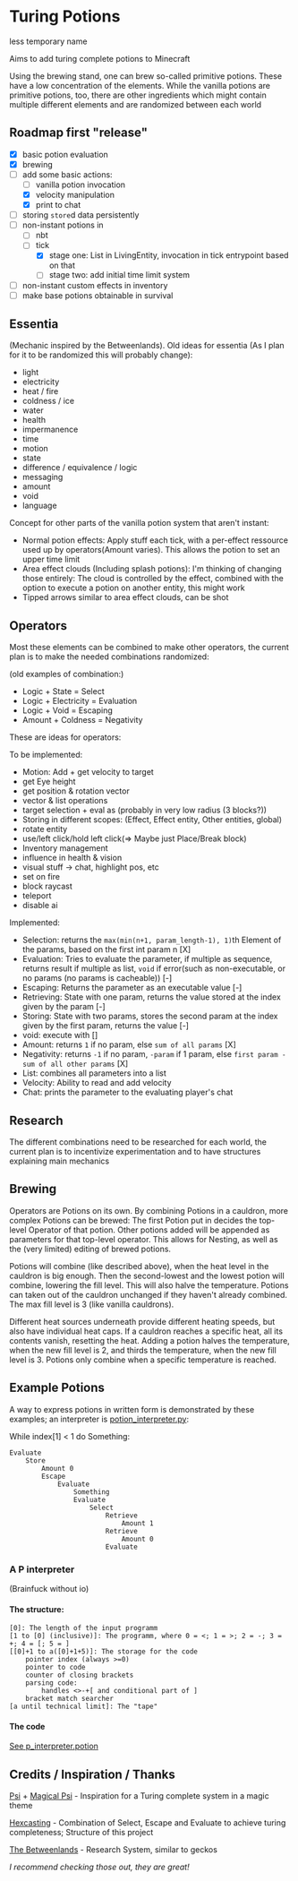 # Turing Potions
less temporary name

Aims to add turing complete potions to Minecraft

Using the brewing stand, one can brew so-called primitive potions.
These have a low concentration of the elements.
While the vanilla potions are primitive potions, too,
there are other ingredients which might contain multiple different elements and are randomized between each world

## Roadmap first "release"
- [X] basic potion evaluation
- [X] brewing
- [ ] add some basic actions:
  - [ ] vanilla potion invocation
  - [X] velocity manipulation
  - [X] print to chat
- [ ] storing `store`d data persistently
- [ ] non-instant potions in
  - [ ] nbt
  - [ ] tick
    - [X] stage one: List in LivingEntity, invocation in tick entrypoint based on that
    - [ ] stage two: add initial time limit system
- [ ] non-instant custom effects in inventory
- [ ] make base potions obtainable in survival

## Essentia

(Mechanic inspired by the Betweenlands).
Old ideas for essentia (As I plan for it to be randomized this will probably change):
 - light
 - electricity
 - heat / fire
 - coldness / ice
 - water
 - health
 - impermanence
 - time
 - motion
 - state
 - difference / equivalence / logic
 - messaging
 - amount
 - void
 - language



Concept for other parts of the vanilla potion system that aren't instant:
 - Normal potion effects: Apply stuff each tick, with a per-effect ressource used up by operators(Amount varies). This allows the potion to set an upper time limit
 - Area effect clouds (Including splash potions):
    I'm thinking of changing those entirely:
    The cloud is controlled by the effect, combined with the option to execute a potion on another entity, this might work
 - Tipped arrows similar to area effect clouds, can be shot

## Operators
Most these elements can be combined to make other operators, the current plan is to make the needed combinations randomized:

(old examples of combination:)
- Logic + State = Select
- Logic + Electricity = Evaluation
- Logic + Void = Escaping
- Amount + Coldness = Negativity

These are ideas for operators:

To be implemented:
- Motion: Add + get velocity to target
- get Eye height
- get position & rotation vector
- vector & list operations
- target selection + eval as (probably in very low radius (3 blocks?))
- Storing in different scopes: (Effect, Effect entity, Other entities, global)
- rotate entity
- use/left click/hold left click(=> Maybe just Place/Break block)
- Inventory management
- influence in health & vision
- visual stuff -> chat, highlight pos, etc
- set on fire
- block raycast
- teleport
- disable ai

Implemented:
 - Selection: returns the `max(min(n+1, param_length-1), 1)`th Element of the params, based on the first int param n [X]
 - Evaluation: Tries to evaluate the parameter, if multiple as sequence, returns result if multiple as list, `void` if error(such as non-executable, or no params (no params is cacheable)) [-]
 - Escaping: Returns the parameter as an executable value [-]
 - Retrieving: State with one param, returns the value stored at the index given by the param [-]
 - Storing: State with two params, stores the second param at the index given by the first param, returns the value [-]
 - void: execute with []
 - Amount: returns `1` if no param, else `sum of all params` [X]
 - Negativity: returns `-1` if no param, `-param` if 1 param, else `first param - sum of all other params` [X]
 - List: combines all parameters into a list
 - Velocity: Ability to read and add velocity
 - Chat: prints the parameter to the evaluating player's chat

## Research

The different combinations need to be researched for each world, the current plan is to incentivize experimentation and to have structures explaining main mechanics

## Brewing

Operators are Potions on its own. By combining Potions in a cauldron, more complex Potions can be brewed:
The first Potion put in decides the top-level Operator of that potion. Other potions added will be appended as parameters for that top-level operator. This allows for Nesting, as well as the (very limited) editing of brewed potions.

Potions will combine (like described above), when the heat level in the cauldron is big enough. Then the second-lowest and the lowest potion will combine, lowering the fill level. This will also halve the temperature. Potions can taken out of the cauldron unchanged if they haven't already combined. The max fill level is 3 (like vanilla cauldrons).

Different heat sources underneath provide different heating speeds, but also have individual heat caps. If a cauldron reaches a specific heat, all its contents vanish, resetting the heat. Adding a potion halves the temperature, when the new fill level is 2, and thirds the temperature, when the new fill level is 3. Potions only combine when a specific temperature is reached.

## Example Potions
A way to express potions in written form is demonstrated by these examples; an interpreter is [potion_interpreter.py](src/potion_interpreter.py):

While index[1] < 1 do Something:
```
Evaluate
    Store
        Amount 0
        Escape
            Evaluate
                Something
                Evaluate
                    Select
                        Retrieve
                            Amount 1
                        Retrieve
                            Amount 0
                        Evaluate
```
### A P interpreter
(Brainfuck without io)

#### The structure:
```
[0]: The length of the input programm
[1 to [0] (inclusive)]: The programm, where 0 = <; 1 = >; 2 = -; 3 = +; 4 = [; 5 = ]
[[0]+1 to a([0]+1+5)]: The storage for the code
    pointer index (always >=0)
    pointer to code
    counter of closing brackets
    parsing code:
        handles <>-+[ and conditional part of ]
    bracket match searcher
[a until technical limit]: The "tape"
```
#### The code
[See p_interpreter.potion](src/p_interpreter.potion)

## Credits / Inspiration / Thanks
[Psi](https://psi.vazkii.net/) + [Magical Psi](https://www.curseforge.com/minecraft/mc-mods/magical-psi) - Inspiration for a Turing complete system in a magic theme

[Hexcasting](https://www.curseforge.com/minecraft/mc-mods/hexcasting) - Combination of Select, Escape and Evaluate to achieve turing completeness; Structure of this project

[The Betweenlands](https://www.curseforge.com/minecraft/mc-mods/angry-pixel-the-betweenlands-mod) - Research System, similar to geckos

*I recommend checking those out, they are great!*
